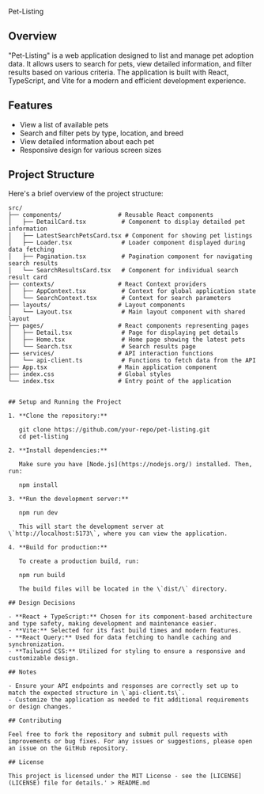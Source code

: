  Pet-Listing

## Overview

"Pet-Listing" is a web application designed to list and manage pet adoption data. It allows users to search for pets, view detailed information, and filter results based on various criteria. The application is built with React, TypeScript, and Vite for a modern and efficient development experience.

## Features

- View a list of available pets
- Search and filter pets by type, location, and breed
- View detailed information about each pet
- Responsive design for various screen sizes

## Project Structure

Here's a brief overview of the project structure:

```plaintext
src/
├── components/                # Reusable React components
│   ├── DetailCard.tsx          # Component to display detailed pet information
│   ├── LatestSearchPetsCard.tsx # Component for showing pet listings
│   ├── Loader.tsx              # Loader component displayed during data fetching
│   ├── Pagination.tsx          # Pagination component for navigating search results
│   └── SearchResultsCard.tsx   # Component for individual search result card
├── contexts/                  # React Context providers
│   ├── AppContext.tsx          # Context for global application state
│   └── SearchContext.tsx       # Context for search parameters
├── layouts/                   # Layout components
│   └── Layout.tsx              # Main layout component with shared layout
├── pages/                     # React components representing pages
│   ├── Detail.tsx              # Page for displaying pet details
│   ├── Home.tsx                # Home page showing the latest pets
│   └── Search.tsx              # Search results page
├── services/                  # API interaction functions
│   └── api-client.ts           # Functions to fetch data from the API
├── App.tsx                    # Main application component
├── index.css                  # Global styles
└── index.tsx                  # Entry point of the application


## Setup and Running the Project

1. **Clone the repository:**

   git clone https://github.com/your-repo/pet-listing.git
   cd pet-listing

2. **Install dependencies:**

   Make sure you have [Node.js](https://nodejs.org/) installed. Then, run:

   npm install

3. **Run the development server:**

   npm run dev

   This will start the development server at \`http://localhost:5173\`, where you can view the application.

4. **Build for production:**

   To create a production build, run:

   npm run build

   The build files will be located in the \`dist/\` directory.

## Design Decisions

- **React + TypeScript:** Chosen for its component-based architecture and type safety, making development and maintenance easier.
- **Vite:** Selected for its fast build times and modern features.
- **React Query:** Used for data fetching to handle caching and synchronization.
- **Tailwind CSS:** Utilized for styling to ensure a responsive and customizable design.

## Notes

- Ensure your API endpoints and responses are correctly set up to match the expected structure in \`api-client.ts\`.
- Customize the application as needed to fit additional requirements or design changes.

## Contributing

Feel free to fork the repository and submit pull requests with improvements or bug fixes. For any issues or suggestions, please open an issue on the GitHub repository.

## License

This project is licensed under the MIT License - see the [LICENSE](LICENSE) file for details.' > README.md
